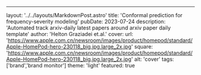 ---layout: '../../layouts/MarkdownPost.astro'title: 'Conformal prediction for frequency-severity modeling'pubDate: 2023-07-24description: 'Automated track arxiv-daily latest papers around arxiv paper daily template'author: 'Helton Graziadei et.al.'cover:    url: 'https://www.apple.com.cn/newsroom/images/product/homepod/standard/Apple-HomePod-hero-230118_big.jpg.large_2x.jpg'    square: 'https://www.apple.com.cn/newsroom/images/product/homepod/standard/Apple-HomePod-hero-230118_big.jpg.large_2x.jpg'    alt: 'cover'tags: ['brand','brand monitor']theme: 'light'featured: true